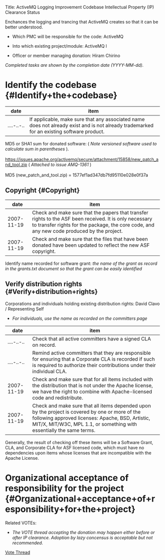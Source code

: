 Title: ActiveMQ Logging Improvement Codebase Intellectual Property (IP) Clearance Status


Enchances the logging and trancing that ActiveMQ creates so that it can be better understood.



- Which PMC will be responsible for the code: ActiveMQ


- Into which existing project/module: ActiveMQ
l

- Officer or member managing donation: Hiram Chirino

 _Completed tasks are shown by the completion date (YYYY-MM-dd)._ 


# Identify the codebase {#Identify+the+codebase}

| date | item |
|------|------|
| ....-..-.. | If applicable, make sure that any associated name does not already exist and is not already trademarked for an existing software product. |

MD5 or SHA1 sum for donated software: ( _Note versioned software used to calculate sum in parentheses_ ).<br></br>https://issues.apache.org/activemq/secure/attachment/15858/new_patch_and_tool.zip ( _Attached to issue AMQ-1361_ )<br></br>MD5 (new_patch_and_tool.zip) = 1577ef1ad347db7fd95110e028e0f37a


## Copyright {#Copyright}

| date | item |
|------|------|
| 2007-11-19 | Check and make sure that the papers that transfer rights to the ASF been received. It is only necessary to transfer rights for the package, the core code, and any new code produced by the project. |
| 2007-11-19 | Check and make sure that the files that have been donated have been updated to reflect the new ASF copyright. |

Identify name recorded for software grant: _the name of the grant as record in the grants.txt document so that the grant can be easily identified_ 


## Verify distribution rights {#Verify+distribution+rights}

Corporations and individuals holding existing distribution rights: David Clavo / Representing Self



-  _For individuals, use the name as recorded on the committers page_ 

| date | item |
|------|------|
| ....-..-.. | Check that all active committers have a signed CLA on record. |
| ....-..-.. | Remind active committers that they are responsible for ensuring that a Corporate CLA is recorded if such is required to authorize their contributions under their individual CLA. |
| 2007-11-19 | Check and make sure that for all items included with the distribution that is not under the Apache license, we have the right to combine with Apache-licensed code and redistribute. |
| 2007-11-19 | Check and make sure that all items depended upon by the project is covered by one or more of the following approved licenses: Apache, BSD, Artistic, MIT/X, MIT/W3C, MPL 1.1, or something with essentially the same terms. |

Generally, the result of checking off these items will be a Software Grant, CLA, and Corporate CLA for ASF licensed code, which must have no dependencies upon items whose licenses that are incompatible with the Apache License.


# Organizational acceptance of responsibility for the project {#Organizational+acceptance+of+responsibility+for+the+project}

Related VOTEs:



-  _The VOTE thread accepting the donation may happen either before or after IP clearance. Adoption by lazy concensus is acceptable but not recommended._ 

 [Vote Thread](http://www.nabble.com/-VOTE--Accept-the-AMQ-1361-Logging-Contribution-code-drop-td13838286s2354.html#a13838286) 

